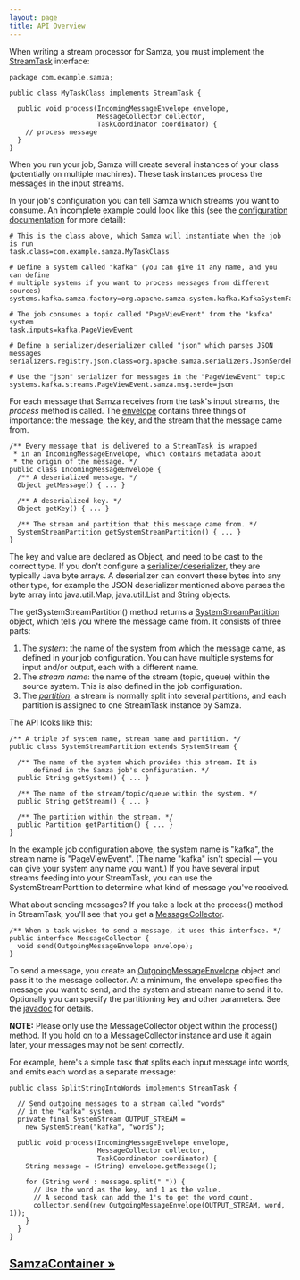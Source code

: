 ```yaml
---
layout: page
title: API Overview
---
```


When writing a stream processor for Samza, you must implement the [StreamTask](javadocs/org/apache/samza/task/StreamTask.html) interface:

    package com.example.samza;

    public class MyTaskClass implements StreamTask {

      public void process(IncomingMessageEnvelope envelope,
                          MessageCollector collector,
                          TaskCoordinator coordinator) {
        // process message
      }
    }

When you run your job, Samza will create several instances of your class (potentially on multiple machines). These task instances process the messages in the input streams.

In your job's configuration you can tell Samza which streams you want to consume. An incomplete example could look like this (see the [configuration documentation](../jobs/configuration.html) for more detail):

    # This is the class above, which Samza will instantiate when the job is run
    task.class=com.example.samza.MyTaskClass

    # Define a system called "kafka" (you can give it any name, and you can define
    # multiple systems if you want to process messages from different sources)
    systems.kafka.samza.factory=org.apache.samza.system.kafka.KafkaSystemFactory

    # The job consumes a topic called "PageViewEvent" from the "kafka" system
    task.inputs=kafka.PageViewEvent

    # Define a serializer/deserializer called "json" which parses JSON messages
    serializers.registry.json.class=org.apache.samza.serializers.JsonSerdeFactory

    # Use the "json" serializer for messages in the "PageViewEvent" topic
    systems.kafka.streams.PageViewEvent.samza.msg.serde=json

For each message that Samza receives from the task's input streams, the *process* method is called. The [envelope](javadocs/org/apache/samza/system/IncomingMessageEnvelope.html) contains three things of importance: the message, the key, and the stream that the message came from.

    /** Every message that is delivered to a StreamTask is wrapped
     * in an IncomingMessageEnvelope, which contains metadata about
     * the origin of the message. */
    public class IncomingMessageEnvelope {
      /** A deserialized message. */
      Object getMessage() { ... }

      /** A deserialized key. */
      Object getKey() { ... }

      /** The stream and partition that this message came from. */
      SystemStreamPartition getSystemStreamPartition() { ... }
    }

The key and value are declared as Object, and need to be cast to the correct type. If you don't configure a [serializer/deserializer](../container/serialization.html), they are typically Java byte arrays. A deserializer can convert these bytes into any other type, for example the JSON deserializer mentioned above parses the byte array into java.util.Map, java.util.List and String objects.

The getSystemStreamPartition() method returns a [SystemStreamPartition](javadocs/org/apache/samza/system/SystemStreamPartition.html) object, which tells you where the message came from. It consists of three parts:

1. The *system*: the name of the system from which the message came, as defined in your job configuration. You can have multiple systems for input and/or output, each with a different name.
2. The *stream name*: the name of the stream (topic, queue) within the source system. This is also defined in the job configuration.
3. The [*partition*](javadocs/org/apache/samza/Partition.html): a stream is normally split into several partitions, and each partition is assigned to one StreamTask instance by Samza.

The API looks like this:

    /** A triple of system name, stream name and partition. */
    public class SystemStreamPartition extends SystemStream {

      /** The name of the system which provides this stream. It is
          defined in the Samza job's configuration. */
      public String getSystem() { ... }

      /** The name of the stream/topic/queue within the system. */
      public String getStream() { ... }

      /** The partition within the stream. */
      public Partition getPartition() { ... }
    }

In the example job configuration above, the system name is "kafka", the stream name is "PageViewEvent". (The name "kafka" isn't special &mdash; you can give your system any name you want.) If you have several input streams feeding into your StreamTask, you can use the SystemStreamPartition to determine what kind of message you've received.

What about sending messages? If you take a look at the process() method in StreamTask, you'll see that you get a [MessageCollector](javadocs/org/apache/samza/task/MessageCollector.html).

    /** When a task wishes to send a message, it uses this interface. */
    public interface MessageCollector {
      void send(OutgoingMessageEnvelope envelope);
    }

To send a message, you create an [OutgoingMessageEnvelope](javadocs/org/apache/samza/system/OutgoingMessageEnvelope.html) object and pass it to the message collector. At a minimum, the envelope specifies the message you want to send, and the system and stream name to send it to. Optionally you can specify the partitioning key and other parameters. See the [javadoc](javadocs/org/apache/samza/system/OutgoingMessageEnvelope.html) for details.

**NOTE:** Please only use the MessageCollector object within the process() method. If you hold on to a MessageCollector instance and use it again later, your messages may not be sent correctly.

For example, here's a simple task that splits each input message into words, and emits each word as a separate message:

    public class SplitStringIntoWords implements StreamTask {

      // Send outgoing messages to a stream called "words"
      // in the "kafka" system.
      private final SystemStream OUTPUT_STREAM =
        new SystemStream("kafka", "words");

      public void process(IncomingMessageEnvelope envelope,
                          MessageCollector collector,
                          TaskCoordinator coordinator) {
        String message = (String) envelope.getMessage();

        for (String word : message.split(" ")) {
          // Use the word as the key, and 1 as the value.
          // A second task can add the 1's to get the word count.
          collector.send(new OutgoingMessageEnvelope(OUTPUT_STREAM, word, 1));
        }
      }
    }

## [SamzaContainer &raquo;](../container/samza-container.html)
